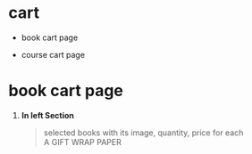 # cart

- book cart page

- course cart page



# book cart page


1. __In left Section__  
      > selected books with its image, quantity, price for each  
       A GIFT WRAP PAPER 
